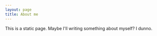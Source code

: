 ```yaml
---
layout: page
title: About me 
---
```


This is a static page. Maybe I'll writing something about myself? I dunno.
